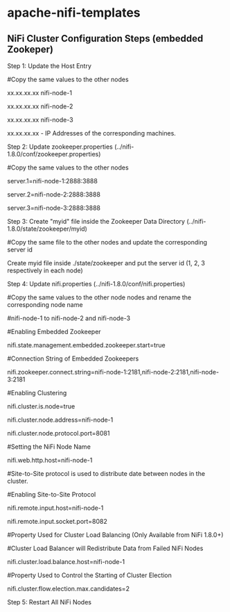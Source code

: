 # apache-nifi-templates

## NiFi Cluster Configuration Steps (embedded Zookeper)
Step 1: Update the Host Entry

#Copy the same values to the other nodes

xx.xx.xx.xx nifi-node-1

xx.xx.xx.xx nifi-node-2

xx.xx.xx.xx  nifi-node-3



xx.xx.xx.xx - IP Addresses of the corresponding machines.



Step 2: Update zookeeper.properties (../nifi-1.8.0/conf/zookeeper.properties)

#Copy the same values to the other nodes

server.1=nifi-node-1:2888:3888

server.2=nifi-node-2:2888:3888

server.3=nifi-node-3:2888:3888



Step 3: Create "myid" file inside the Zookeeper Data Directory (../nifi-1.8.0/state/zookeeper/myid)

#Copy the same file to the other nodes and update the corresponding server id

Create myid file inside ./state/zookeeper and put the server id (1, 2, 3 respectively in each node)



Step 4: Update nifi.properties (../nifi-1.8.0/conf/nifi.properties)

#Copy the same values to the other node nodes and rename the corresponding node name

#nifi-node-1 to nifi-node-2 and nifi-node-3



#Enabling Embedded Zookeeper

nifi.state.management.embedded.zookeeper.start=true

#Connection String of Embedded Zookeepers

nifi.zookeeper.connect.string=nifi-node-1:2181,nifi-node-2:2181,nifi-node-3:2181



#Enabling Clustering

nifi.cluster.is.node=true

nifi.cluster.node.address=nifi-node-1

nifi.cluster.node.protocol.port=8081



#Setting the NiFi Node Name

nifi.web.http.host=nifi-node-1



#Site-to-Site protocol is used to distribute date between nodes in the cluster.

#Enabling Site-to-Site Protocol

nifi.remote.input.host=nifi-node-1

nifi.remote.input.socket.port=8082



#Property Used for Cluster Load Balancing (Only Available from NiFi 1.8.0+)

#Cluster Load Balancer will Redistribute Data from Failed NiFi Nodes

nifi.cluster.load.balance.host=nifi-node-1



#Property Used to Control the Starting of Cluster Election

nifi.cluster.flow.election.max.candidates=2



Step 5: Restart All NiFi Nodes

